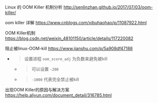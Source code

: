 
Linux 的 OOM Killer 机制分析 http://senlinzhan.github.io/2017/07/03/oom-killer/

oom killer 详解 https://www.cnblogs.com/xibuhaohao/p/11087922.html

OOM Killer机制 https://blog.csdn.net/weixin_48101150/article/details/117220082

阻止被linux-OOM-kill https://www.jianshu.com/p/5a908df47188
- > 设置进程 `oom_score_adj` 为负数来避免被kill
  * > 可以设置 `-200`
  * > `-1000` 代表完全禁止被kill

出现OOM Killer的原因与解决方案 https://help.aliyun.com/document_detail/316785.html

